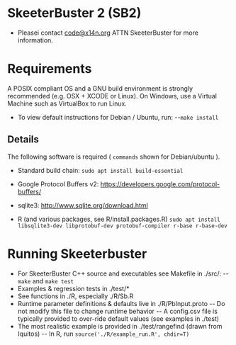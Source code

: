 # SkeeterBuster 2 (SB2) #
* Pleasei contact code@x14n.org ATTN SkeeterBuster for more information.

# Requirements
A POSIX compliant OS and a GNU build environment is strongly recommended (e.g. OSX + XCODE or Linux). On Windows, use a Virtual Machine such as VirtualBox to run Linux.

* To view default instructions for Debian / Ubuntu, run:
--```make install```

## Details
The following software is required ( ```commands``` shown for Debian/ubuntu ).

* Standard build chain:
```sudo apt install build-essential```

* Google Protocol Buffers v2: https://developers.google.com/protocol-buffers/
* sqlite3: http://www.sqlite.org/download.html
* R (and various packages, see R/install.packages.R)
```sudo apt install libsqlite3-dev libprotobuf-dev protobuf-compiler r-base r-base-dev```

# Running Skeeterbuster

* For SkeeterBuster C++ source and executables see Makefile in ./src/: 
-- ```make``` and ```make test```
* Examples & regression tests in ./test/*
* See functions in ./R, especially ./R/Sb.R
* Runtime parameter definitions & defaults live in ./R/PbInput.proto
-- Do not modify this file to change runtime behavior
-- A config.csv file is typically provided to over-ride default values (see examples in ./test)
* The most realistic example is provided in ./test/rangefind (drawn from Iquitos)
-- In R, run ```source('./R/example_run.R', chdir=T)```

